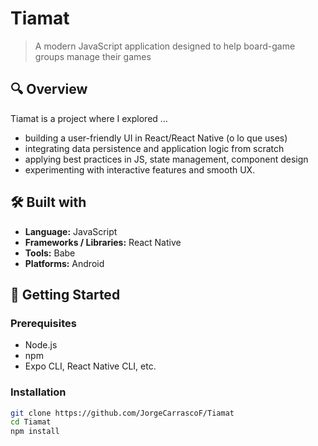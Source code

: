 # Tiamat

> A modern JavaScript application designed to help board-game groups manage their games

## 🔍 Overview  
Tiamat is a project where I explored …  
- building a user-friendly UI in React/React Native (o lo que uses)  
- integrating data persistence and application logic from scratch  
- applying best practices in JS, state management, component design  
- experimenting with interactive features and smooth UX.

## 🛠️ Built with  
- **Language:** JavaScript  
- **Frameworks / Libraries:** React Native  
- **Tools:** Babe
- **Platforms:** Android 

## 🚀 Getting Started  
### Prerequisites  
- Node.js
- npm
- Expo CLI, React Native CLI, etc.

### Installation  
```bash
git clone https://github.com/JorgeCarrascoF/Tiamat 
cd Tiamat  
npm install  
